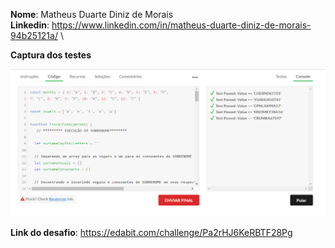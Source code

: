 **Nome**: Matheus Duarte Diniz de Morais \
**Linkedin**: https://www.linkedin.com/in/matheus-duarte-diniz-de-morais-94b25121a/ \

**Captura dos testes**

![captura dos testes](captura-dos-testes.png)

**Link do desafio**: https://edabit.com/challenge/Pa2rHJ6KeRBTF28Pg
